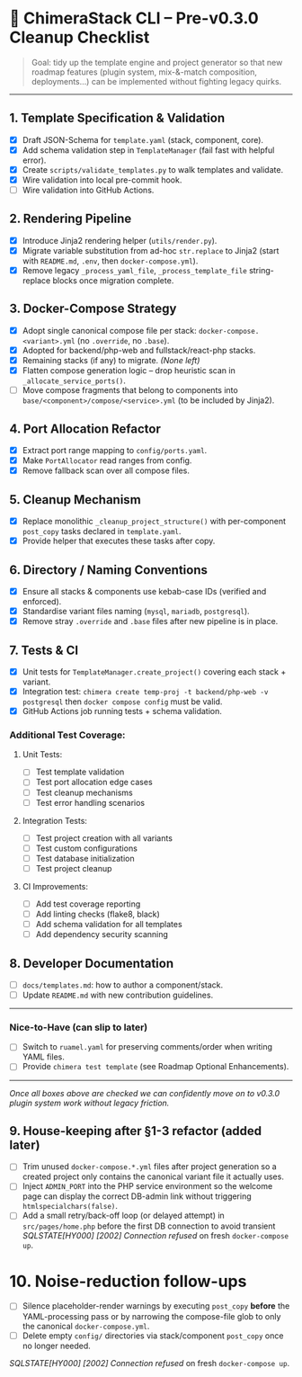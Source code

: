 # 📝 ChimeraStack CLI – Pre-v0.3.0 Cleanup Checklist

> Goal: tidy up the template engine and project generator so that new
> roadmap features (plugin system, mix-&-match composition, deployments…)
> can be implemented without fighting legacy quirks.

---

## 1. Template Specification & Validation

- [x] Draft JSON-Schema for `template.yaml` (stack, component, core).
- [x] Add schema validation step in `TemplateManager` (fail fast with
      helpful error).
- [x] Create `scripts/validate_templates.py` to walk templates and validate.
- [x] Wire validation into local pre-commit hook.
- [ ] Wire validation into GitHub Actions.

## 2. Rendering Pipeline

- [x] Introduce Jinja2 rendering helper (`utils/render.py`).
- [x] Migrate variable substitution from ad-hoc `str.replace` to Jinja2
      (start with `README.md`, `.env`, then `docker-compose.yml`).
- [x] Remove legacy `_process_yaml_file`, `_process_template_file`
      string-replace blocks once migration complete.

## 3. Docker-Compose Strategy

- [x] Adopt single canonical compose file per stack:
      `docker-compose.<variant>.yml` (no `.override`, no `.base`).
- [x] Adopted for backend/php-web and fullstack/react-php stacks.
- [x] Remaining stacks (if any) to migrate. _(None left)_
- [x] Flatten compose generation logic – drop heuristic scan in
      `_allocate_service_ports()`.
- [ ] Move compose fragments that belong to components into
      `base/<component>/compose/<service>.yml` (to be included by Jinja2).

## 4. Port Allocation Refactor

- [x] Extract port range mapping to `config/ports.yaml`.
- [x] Make `PortAllocator` read ranges from config.
- [x] Remove fallback scan over all compose files.

## 5. Cleanup Mechanism

- [x] Replace monolithic `_cleanup_project_structure()` with
      per-component `post_copy` tasks declared in `template.yaml`.
- [x] Provide helper that executes these tasks after copy.

## 6. Directory / Naming Conventions

- [x] Ensure all stacks & components use kebab-case IDs (verified and enforced).
- [x] Standardise variant files naming (`mysql`, `mariadb`, `postgresql`).
- [x] Remove stray `.override` and `.base` files after new pipeline is
      in place.

## 7. Tests & CI

- [x] Unit tests for `TemplateManager.create_project()` covering
      each stack + variant.
- [x] Integration test: `chimera create temp-proj -t backend/php-web -v
postgresql` then `docker compose config` must be valid.
- [x] GitHub Actions job running tests + schema validation.

### Additional Test Coverage:

1. Unit Tests:

   - [ ] Test template validation
   - [ ] Test port allocation edge cases
   - [ ] Test cleanup mechanisms
   - [ ] Test error handling scenarios

2. Integration Tests:

   - [ ] Test project creation with all variants
   - [ ] Test custom configurations
   - [ ] Test database initialization
   - [ ] Test project cleanup

3. CI Improvements:
   - [ ] Add test coverage reporting
   - [ ] Add linting checks (flake8, black)
   - [ ] Add schema validation for all templates
   - [ ] Add dependency security scanning

## 8. Developer Documentation

- [ ] `docs/templates.md`: how to author a component/stack.
- [ ] Update `README.md` with new contribution guidelines.

---

### Nice-to-Have (can slip to later)

- [ ] Switch to `ruamel.yaml` for preserving comments/order when writing
      YAML files.
- [ ] Provide `chimera test template` (see Roadmap Optional Enhancements).

---

_Once all boxes above are checked we can confidently move on to v0.3.0
plugin system work without legacy friction._

## 9. House-keeping after §1-3 refactor (added later)

- [ ] Trim unused `docker-compose.*.yml` files after project generation so a
      created project only contains the canonical variant file it actually
      uses.
- [ ] Inject `ADMIN_PORT` into the PHP service environment so the welcome page
      can display the correct DB-admin link without triggering
      `htmlspecialchars(false)`.
- [ ] Add a small retry/back-off loop (or delayed attempt) in
      `src/pages/home.php` before the first DB connection to avoid transient
      _SQLSTATE[HY000] [2002] Connection refused_ on fresh `docker-compose up`.

# 10. Noise-reduction follow-ups

- [ ] Silence placeholder-render warnings by executing `post_copy` **before** the YAML-processing pass or by narrowing the compose-file glob to only the canonical `docker-compose.yml`.
- [ ] Delete empty `config/` directories via stack/component `post_copy` once no longer needed.

_SQLSTATE[HY000] [2002] Connection refused_ on fresh `docker-compose up`.
